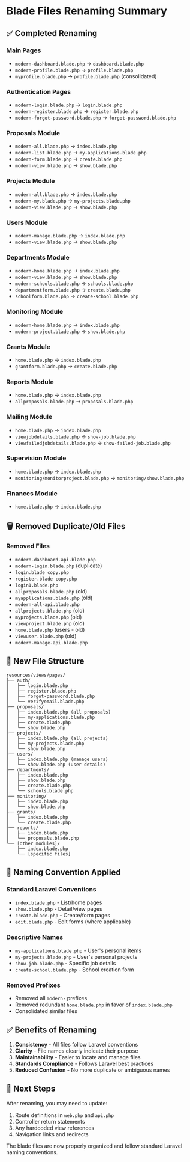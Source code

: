 # Blade Files Renaming Summary

## ✅ **Completed Renaming**

### **Main Pages**
- `modern-dashboard.blade.php` → `dashboard.blade.php`
- `modern-profile.blade.php` → `profile.blade.php`
- `myprofile.blade.php` → `profile.blade.php` (consolidated)

### **Authentication Pages**
- `modern-login.blade.php` → `login.blade.php`
- `modern-register.blade.php` → `register.blade.php`
- `modern-forgot-password.blade.php` → `forgot-password.blade.php`

### **Proposals Module**
- `modern-all.blade.php` → `index.blade.php`
- `modern-list.blade.php` → `my-applications.blade.php`
- `modern-form.blade.php` → `create.blade.php`
- `modern-view.blade.php` → `show.blade.php`

### **Projects Module**
- `modern-all.blade.php` → `index.blade.php`
- `modern-my.blade.php` → `my-projects.blade.php`
- `modern-view.blade.php` → `show.blade.php`

### **Users Module**
- `modern-manage.blade.php` → `index.blade.php`
- `modern-view.blade.php` → `show.blade.php`

### **Departments Module**
- `modern-home.blade.php` → `index.blade.php`
- `modern-view.blade.php` → `show.blade.php`
- `modern-schools.blade.php` → `schools.blade.php`
- `departmentform.blade.php` → `create.blade.php`
- `schoolform.blade.php` → `create-school.blade.php`

### **Monitoring Module**
- `modern-home.blade.php` → `index.blade.php`
- `modern-project.blade.php` → `show.blade.php`

### **Grants Module**
- `home.blade.php` → `index.blade.php`
- `grantform.blade.php` → `create.blade.php`

### **Reports Module**
- `home.blade.php` → `index.blade.php`
- `allproposals.blade.php` → `proposals.blade.php`

### **Mailing Module**
- `home.blade.php` → `index.blade.php`
- `viewjobdetails.blade.php` → `show-job.blade.php`
- `viewfailedjobdetails.blade.php` → `show-failed-job.blade.php`

### **Supervision Module**
- `home.blade.php` → `index.blade.php`
- `monitoring/monitorproject.blade.php` → `monitoring/show.blade.php`

### **Finances Module**
- `home.blade.php` → `index.blade.php`

## 🗑️ **Removed Duplicate/Old Files**

### **Removed Files**
- `modern-dashboard-api.blade.php`
- `modern-login.blade.php` (duplicate)
- `login.blade copy.php`
- `register.blade copy.php`
- `login1.blade.php`
- `allproposals.blade.php` (old)
- `myapplications.blade.php` (old)
- `modern-all-api.blade.php`
- `allprojects.blade.php` (old)
- `myprojects.blade.php` (old)
- `viewproject.blade.php` (old)
- `home.blade.php` (users - old)
- `viewuser.blade.php` (old)
- `modern-manage-api.blade.php`

## 📁 **New File Structure**

```
resources/views/pages/
├── auth/
│   ├── login.blade.php
│   ├── register.blade.php
│   ├── forgot-password.blade.php
│   └── verifyemail.blade.php
├── proposals/
│   ├── index.blade.php (all proposals)
│   ├── my-applications.blade.php
│   ├── create.blade.php
│   └── show.blade.php
├── projects/
│   ├── index.blade.php (all projects)
│   ├── my-projects.blade.php
│   └── show.blade.php
├── users/
│   ├── index.blade.php (manage users)
│   └── show.blade.php (user details)
├── departments/
│   ├── index.blade.php
│   ├── show.blade.php
│   ├── create.blade.php
│   └── schools.blade.php
├── monitoring/
│   ├── index.blade.php
│   └── show.blade.php
├── grants/
│   ├── index.blade.php
│   └── create.blade.php
├── reports/
│   ├── index.blade.php
│   └── proposals.blade.php
└── [other modules]/
    ├── index.blade.php
    └── [specific files]
```

## 🎯 **Naming Convention Applied**

### **Standard Laravel Conventions**
- `index.blade.php` - List/home pages
- `show.blade.php` - Detail/view pages
- `create.blade.php` - Create/form pages
- `edit.blade.php` - Edit forms (where applicable)

### **Descriptive Names**
- `my-applications.blade.php` - User's personal items
- `my-projects.blade.php` - User's personal projects
- `show-job.blade.php` - Specific job details
- `create-school.blade.php` - School creation form

### **Removed Prefixes**
- Removed all `modern-` prefixes
- Removed redundant `home.blade.php` in favor of `index.blade.php`
- Consolidated similar files

## ✅ **Benefits of Renaming**

1. **Consistency** - All files follow Laravel conventions
2. **Clarity** - File names clearly indicate their purpose
3. **Maintainability** - Easier to locate and manage files
4. **Standards Compliance** - Follows Laravel best practices
5. **Reduced Confusion** - No more duplicate or ambiguous names

## 📝 **Next Steps**

After renaming, you may need to update:
1. Route definitions in `web.php` and `api.php`
2. Controller return statements
3. Any hardcoded view references
4. Navigation links and redirects

The blade files are now properly organized and follow standard Laravel naming conventions.